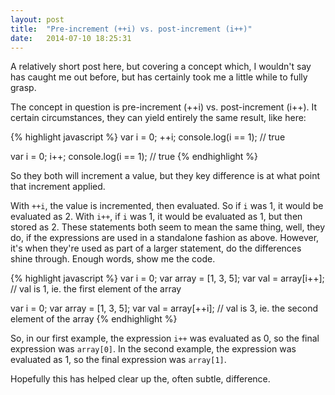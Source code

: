 ```yaml
---
layout: post
title:  "Pre-increment (++i) vs. post-increment (i++)"
date:   2014-07-10 18:25:31
---
```


A relatively short post here, but covering a concept which, I wouldn't say has caught me out before, but has certainly took me a little while to fully grasp.

The concept in question is pre-increment (++i) vs. post-increment (i++). It certain circumstances, they can yield entirely the same result, like here:

{% highlight javascript %}
var i = 0;
++i;
console.log(i == 1); // true

var i = 0;
i++;
console.log(i == 1); // true
{% endhighlight %}

So they both will increment a value, but they key difference is at what point that increment applied.

With `++i`, the value is incremented, then evaluated. So if `i` was 1, it would be evaluated as 2. With `i++`, if `i` was 1, it would be evaluated as 1, but then stored as 2. These statements both seem to mean the same thing, well, they do, if the expressions are used in a standalone fashion as above. However, it's when they're used as part of a larger statement, do the differences shine through. Enough words, show me the code.

{% highlight javascript %}
var i = 0;
var array = [1, 3, 5];
var val = array[i++]; // val is 1, ie. the first element of the array

var i = 0;
var array = [1, 3, 5];
var val = array[++i]; // val is 3, ie. the second element of the array
{% endhighlight %}

So, in our first example, the expression `i++` was evaluated as 0, so the final expression was `array[0]`. In the second example, the expression was evaluated as 1, so the final expression was `array[1]`.

Hopefully this has helped clear up the, often subtle, difference.